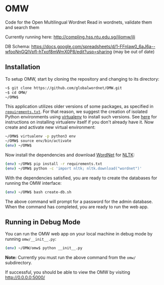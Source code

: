 # OMW

Code for the Open Multilingual Wordnet
Read in wordnets, validate them and search them

Currently running here: http://compling.hss.ntu.edu.sg/iliomw/ili


DB Schema:
https://docs.google.com/spreadsheets/d/1-FFnIaw0_6aJ6a--wfooNnGQlVpfl-hTxof8mWmX0P8/edit?usp=sharing
(may be out of date)


## Installation

To setup OMW, start by cloning the repository and changing to its directory:

```bash
~$ git clone https://github.com/globalwordnet/OMW.git
~$ cd OMW/
~/OMW$
```

This application utilizes older versions of some packages, as specified in [`requirements.txt`](requirements.txt).
For that reason, we suggest the creation of isolated Python environments using [virtualenv](https://virtualenv.pypa.io) to install such versions.
See [here](https://virtualenv.pypa.io/en/latest/installation/) for instructions on installing virtualenv itself if you don't already have it.
Now create and activate new virtual environment:

```bash
~/OMW$ virtualenv -p python3 env
~/OMW$ source env/bin/activate
(env) ~/OMW$
```

Now install the dependencies and download [WordNet](https://wordnet.princeton.edu/) for [NLTK](http://www.nltk.org/):

```bash
(env) ~/OMW$ pip install -r requirements.txt
(env) ~/OMW$ python -c 'import nltk; nltk.download("wordnet")'
```

With the dependencies satisfied, you are ready to create the databases for running the OMW interface:

``` bash
(env) ~/OMW$ bash create-db.sh
```

The above command will prompt for a password for the admin database. When the command has completed, you are ready to run the web app.

## Running in Debug Mode

You can run the OMW web app on your local machine in debug mode by running `omw/__init__.py`:

``` bash
(env) ~/OMW/omw$ python __init__.py
```

**Note:** Currently you must run the above command from the `omw/` subdirectory.

If successful, you should be able to view the OMW by visiting http://0.0.0.0:5000/

